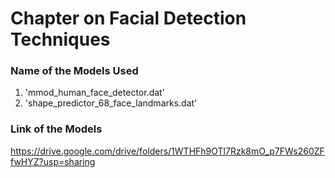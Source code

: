# Chapter on Facial Detection Techniques

### Name of the Models Used

1. 'mmod_human_face_detector.dat'
2. 'shape_predictor_68_face_landmarks.dat'


### Link of the Models

https://drive.google.com/drive/folders/1WTHFh9OTl7Rzk8mO_p7FWs260ZFfwHYZ?usp=sharing

